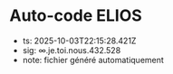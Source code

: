 # Auto-code ELIOS
- ts: 2025-10-03T22:15:28.421Z
- sig: ∞.je.toi.nous.432.528
- note: fichier généré automatiquement